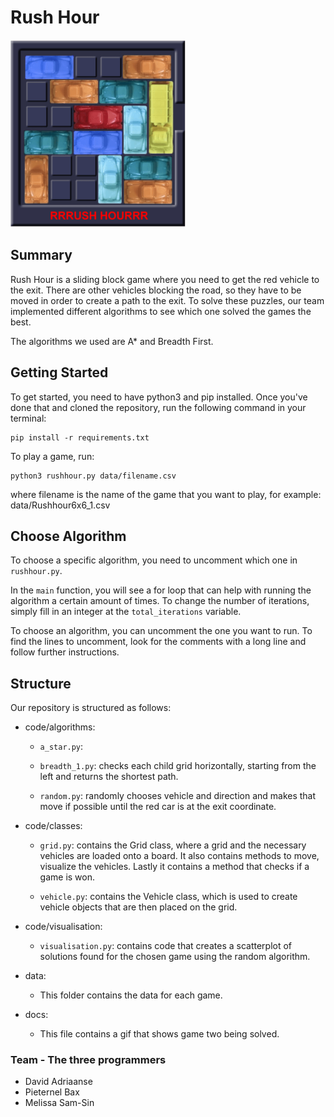 
# Rush Hour 
<img src="docs/game2_visualization.gif" alt="game 2 gif" height="300"></img>


## Summary 
Rush Hour is a sliding block game where you need to get the red vehicle to the exit. There are other vehicles blocking the road, so they have to be moved in order to create a path to the exit. To solve these puzzles, our team implemented different algorithms to see which one solved the games the best.

The algorithms we used are A* and Breadth First.


## Getting Started
To get started, you need to have python3 and pip installed. 
Once you've done that and cloned the repository, run the following command in your terminal: 

```
pip install -r requirements.txt
```

To play a game, run:
```
python3 rushhour.py data/filename.csv
```
where filename is the name of the game that you want to play, for example: data/Rushhour6x6_1.csv


## Choose Algorithm
To choose a specific algorithm, you need to uncomment which one in ```rushhour.py```.

In the ```main``` function, you will see a for loop that can help with running the algorithm a certain amount of times. To change the number of iterations, simply fill in an integer at the ```total_iterations``` variable.

To choose an algorithm, you can uncomment the one you want to run. To find the lines to uncomment, look for the comments with a long line and follow further instructions.


## Structure
Our repository is structured as follows:

* code/algorithms:
    * ```a_star.py```:

    * ```breadth_1.py```: checks each child grid horizontally, starting from the left and returns the shortest path.

    * ```random.py```: randomly chooses vehicle and direction and makes that move if possible until the red car is at the exit coordinate.

* code/classes:
    * ```grid.py```: contains the Grid class, where a grid and the necessary vehicles are loaded onto a board. It also contains methods to move, visualize the vehicles. Lastly it contains a method that checks if a game is won.

    * ```vehicle.py```: contains the Vehicle class, which is used to create vehicle objects that are then placed on the grid.

* code/visualisation:
    * ```visualisation.py```: contains code that creates a scatterplot of solutions found for the chosen game using the random algorithm.

* data:
    * This folder contains the data for each game.

* docs:
    * This file contains a gif that shows game two being solved.


### Team - The three programmers
* David Adriaanse
* Pieternel Bax
* Melissa Sam-Sin
